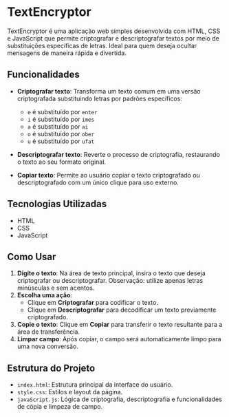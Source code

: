# TextEncryptor

TextEncryptor é uma aplicação web simples desenvolvida com HTML, CSS e JavaScript que permite criptografar e descriptografar textos por meio de substituições específicas de letras. Ideal para quem deseja ocultar mensagens de maneira rápida e divertida.

## Funcionalidades

- **Criptografar texto**: Transforma um texto comum em uma versão criptografada substituindo letras por padrões específicos:
  - `e` é substituído por `enter`
  - `i` é substituído por `imes`
  - `a` é substituído por `ai`
  - `o` é substituído por `ober`
  - `u` é substituído por `ufat`

- **Descriptografar texto**: Reverte o processo de criptografia, restaurando o texto ao seu formato original.

- **Copiar texto**: Permite ao usuário copiar o texto criptografado ou descriptografado com um único clique para uso externo.

## Tecnologias Utilizadas

- HTML
- CSS
- JavaScript

## Como Usar

1. **Digite o texto**: Na área de texto principal, insira o texto que deseja criptografar ou descriptografar. Observação: utilize apenas letras minúsculas e sem acentos.
2. **Escolha uma ação**:
   - Clique em **Criptografar** para codificar o texto.
   - Clique em **Descriptografar** para decodificar um texto previamente criptografado.
3. **Copie o texto**: Clique em **Copiar** para transferir o texto resultante para a área de transferência.
4. **Limpar campo**: Após copiar, o campo será automaticamente limpo para uma nova conversão.

## Estrutura do Projeto

- `index.html`: Estrutura principal da interface do usuário.
- `style.css`: Estilos e layout da página.
- `javaScript.js`: Lógica de criptografia, descriptografia e funcionalidades de cópia e limpeza de campo.
